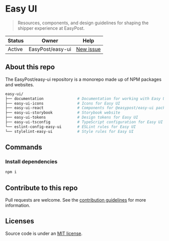 # Easy UI

> Resources, components, and design guidelines for shaping the shipper experience at EasyPost.

| Status | Owner            | Help                                                        |
| ------ | ---------------- | ----------------------------------------------------------- |
| Active | EasyPost/easy-ui | [New issue](https://github.com/EasyPost/easy-ui/issues/new) |

## About this repo

The EasyPost/easy-ui repository is a monorepo made up of NPM packages and websites.

```sh
easy-ui/
├── documentation               # Documentation for working with Easy UI
├── easy-ui-icons               # Icons for Easy UI
├── easy-ui-react               # Components for @easypost/easy-ui package
├── easy-ui-storybook           # Storybook website
├── easy-ui-tokens              # Design tokens for Easy UI
├── easy-ui-tsconfig            # TypeScript configuration for Easy UI
└── eslint-config-easy-ui       # ESLint rules for Easy UI
└── stylelint-easy-ui           # Style rules for Easy UI
```

## Commands

### Install dependencies

```sh
npm i
```

## Contribute to this repo

Pull requests are welcome. See the [contribution guidelines](https://github.com/EasyPost/easy-ui/blob/main/.github/CONTRIBUTING.md) for more information.

## Licenses

Source code is under an [MIT license](https://github.com/EasyPost/.github/blob/main/LICENSE).
